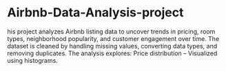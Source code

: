 # Airbnb-Data-Analysis-project
his project analyzes Airbnb listing data to uncover trends in pricing, room types, neighborhood popularity, and customer engagement over time. The dataset is cleaned by handling missing values, converting data types, and removing duplicates. The analysis explores:  Price distribution – Visualized using histograms.  
